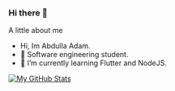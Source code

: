 ### Hi there 👋

A little about me
- Hi, Im Abdulla Adam.
- 🔭 Software engineering student.
- 🌱 I’m currently learning Flutter and NodeJS.

[![My GitHub Stats](https://github-readme-stats.vercel.app/api/?username=edtimer&count_private=true&theme=tokyonight&showicons=true)]()
